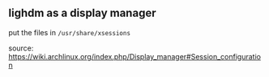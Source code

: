 ## lighdm as a display manager

put the files in `/usr/share/xsessions`

source: https://wiki.archlinux.org/index.php/Display_manager#Session_configuration
